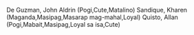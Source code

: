 De Guzman, John Aldrin (Pogi,Cute,Matalino)
Sandique, Kharen (Maganda,Masipag,Masarap mag-mahal,Loyal)
Quisto, Allan (Pogi,Mabait,Masipag,Loyal sa isa,Cute)